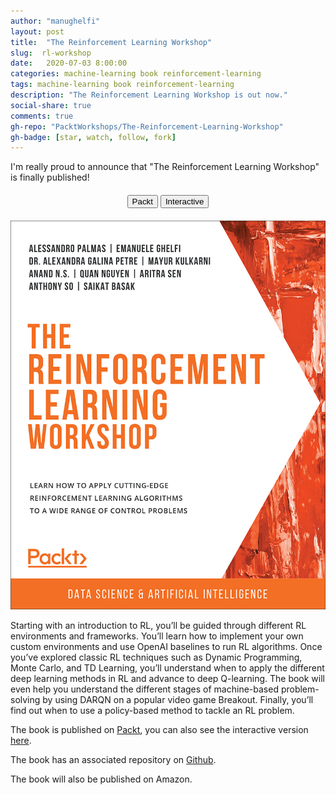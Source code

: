 ```yaml
---
author: "manughelfi"
layout: post
title:  "The Reinforcement Learning Workshop"
slug:  rl-workshop
date:   2020-07-03 8:00:00
categories: machine-learning book reinforcement-learning
tags: machine-learning book reinforcement-learning
description: "The Reinforcement Learning Workshop is out now."
social-share: true
comments: true
gh-repo: "PacktWorkshops/The-Reinforcement-Learning-Workshop"
gh-badge: [star, watch, follow, fork]
---
```


I'm really proud to announce that "The Reinforcement Learning Workshop" is finally published!

<div style="margin:20px;">
<center>
<a href="https://www.packtpub.com/product/the-reinforcement-learning-workshop/9781800200456"><button name="button" class="btn btn-primary" href="https://www.packtpub.com/product/the-reinforcement-learning-workshop/9781800200456">Packt</button></a>
<a href="https://courses.packtpub.com/courses/reinforcement-learning"><button name="button" class="btn btn-primary">Interactive</button></a>
</center>
</div>

![cover](/blog/figs/rl-workshop/cover.jpeg)

Starting with an introduction to RL, you’ll be guided through different RL environments and frameworks. You’ll learn how to implement your own custom environments and use OpenAI baselines to run RL algorithms. Once you’ve explored classic RL techniques such as Dynamic Programming, Monte Carlo, and TD Learning, you’ll understand when to apply the different deep learning methods in RL and advance to deep Q-learning. The book will even help you understand the different stages of machine-based problem-solving by using DARQN on a popular video game Breakout. Finally, you’ll find out when to use a policy-based method to tackle an RL problem.

The book is published on [Packt](https://www.packtpub.com/product/the-reinforcement-learning-workshop/9781800200456), you can also see the interactive version [here](https://courses.packtpub.com/courses/reinforcement-learning). 

The book has an associated repository on [Github](https://github.com/PacktWorkshops/The-Reinforcement-Learning-Workshop).

The book will also be published on Amazon.

